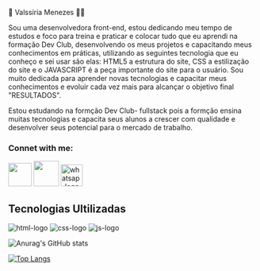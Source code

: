 🚀 Valssíria Menezes 👩‍💻

Sou uma desenvolvedora front-end, estou dedicando meu tempo de estudos e foco para treina e praticar e colocar tudo que eu aprendi na formação Dev Club, desenvolvendo os meus projetos e capacitando meus conhecimentos em práticas, utilizando as seguintes tecnologia que eu conheço e sei usar são elas: HTML5 a estrutura do site, CSS a estilização do site e o JAVASCRIPT é a peça importante do site para o usuário.
Sou muito dedicada para aprender novas tecnologias e capacitar meus conhecimentos e evoluir cada vez mais para alcançar o objetivo final "RESULTADOS".

Estou estudando na formção Dev Club- fullstack pois a formção ensina muitas tecnologias e capacita seus alunos a crescer com qualidade e desenvolver seus potencial para o mercado de trabalho. 



<h3> Connet with me:</h3>
<a href="https://www.linkedin.com/in/valssiria-menezes"><img src="https://1.bp.blogspot.com/-hT1hiFVYG3I/X8Iz7-KBLJI/AAAAAAAACns/X5XetOYZC-sKpITcSYdeRSytxW9KjOoJwCLcBGAsYHQ/s340/icons-842861__340.png" width="47px" height="47px"></a> 
<a href="https://www.instagram.com/valssiriamenezes?igsh=bHg4cGsxNG1ubHpz">
  <img src="https://th.bing.com/th/id/OIP.jVep9WO6HbFg2RuC2r1VDAHaHu?pid=ImgDet&w=474&h=494&rs=1" width="51px" height="51px"></a>
<a href="https://api.whatsapp.com/send?phone=5554993707481&text=deseja%20alguma%20informa%C3%A7%C3%A3o%20"> <img src="https://img1.pnghut.com/21/6/14/2LFZFJvW4z/personalization-mobile-phones-web-page-android-symbol.jpg"  width="44px" height="44px" alt="whatsap-logo" /></a> 
<br>

<h2>Tecnologias Ultilizadas</h2>
<img src="https://img.shields.io/badge/HTML5-E34F26?style=for-the-badge&logo=html5&logoColor=white" alt="html-logo"/>
<img src="https://img.shields.io/badge/CSS-239120?&style=for-the-badge&logo=css3&logoColor=white" alt="css-logo" />
<img src="https://img.shields.io/badge/JavaScript-323330?style=for-the-badge&logo=javascript&logoColor=red" alt="js-logo" />

![Anurag's GitHub stats](https://github-readme-stats.vercel.app/api?username=Valssiria&show_icons=true&theme=dracula)




[![Top Langs](https://github-readme-stats.vercel.app/api/top-langs/?username=Valssiria&layout=compact)](https://github.com/anuraghazra/github-readme-stats)

